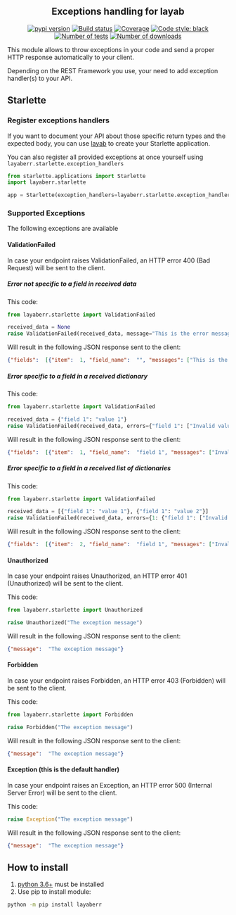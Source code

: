 <h2 align="center">Exceptions handling for layab</h2>

<p align="center">
<a href="https://pypi.org/project/layaberr/"><img alt="pypi version" src="https://img.shields.io/pypi/v/layaberr"></a>
<a href="https://travis-ci.com/Colin-b/layaberr"><img alt="Build status" src="https://api.travis-ci.com/Colin-b/layaberr.svg?branch=master"></a>
<a href="https://travis-ci.com/Colin-b/layaberr"><img alt="Coverage" src="https://img.shields.io/badge/coverage-100%25-brightgreen"></a>
<a href="https://github.com/psf/black"><img alt="Code style: black" src="https://img.shields.io/badge/code%20style-black-000000.svg"></a>
<a href="https://travis-ci.com/Colin-b/layaberr"><img alt="Number of tests" src="https://img.shields.io/badge/tests-22 passed-blue"></a>
<a href="https://pypi.org/project/layaberr/"><img alt="Number of downloads" src="https://img.shields.io/pypi/dm/layaberr"></a>
</p>

This module allows to throw exceptions in your code and send a proper HTTP response automatically to your client.

Depending on the REST Framework you use, your need to add exception handler(s) to your API.

## Starlette

### Register exceptions handlers

If you want to document your API about those specific return types and the expected body, you can use [layab](https://pypi.org/project/layab/) to create your Starlette application.

You can also register all provided exceptions at once yourself using `layaberr.starlette.exception_handlers`

```python
from starlette.applications import Starlette
import layaberr.starlette

app = Starlette(exception_handlers=layaberr.starlette.exception_handlers)
```

### Supported Exceptions

The following exceptions are available

#### ValidationFailed

In case your endpoint raises ValidationFailed, an HTTP error 400 (Bad Request) will be sent to the client.

##### Error not specific to a field in received data

This code:

```python
from layaberr.starlette import ValidationFailed

received_data = None
raise ValidationFailed(received_data, message="This is the error message")
```

Will result in the following JSON response sent to the client:
```json
{"fields":  [{"item":  1, "field_name":  "", "messages": ["This is the error message"]}]}
```

##### Error specific to a field in a received dictionary

This code:

```python
from layaberr.starlette import ValidationFailed

received_data = {"field 1": "value 1"}
raise ValidationFailed(received_data, errors={"field 1": ["Invalid value"]})
```

Will result in the following JSON response sent to the client:
```json
{"fields":  [{"item":  1, "field_name":  "field 1", "messages": ["Invalid value"]}]}
```

##### Error specific to a field in a received list of dictionaries

This code:

```python
from layaberr.starlette import ValidationFailed

received_data = [{"field 1": "value 1"}, {"field 1": "value 2"}]
raise ValidationFailed(received_data, errors={1: {"field 1": ["Invalid value"]}})
```

Will result in the following JSON response sent to the client:
```json
{"fields":  [{"item":  2, "field_name":  "field 1", "messages": ["Invalid value"]}]}
```

#### Unauthorized

In case your endpoint raises Unauthorized, an HTTP error 401 (Unauthorized) will be sent to the client.

This code:

```python
from layaberr.starlette import Unauthorized

raise Unauthorized("The exception message")
```

Will result in the following JSON response sent to the client:
```json
{"message":  "The exception message"}
```

#### Forbidden

In case your endpoint raises Forbidden, an HTTP error 403 (Forbidden) will be sent to the client.

This code:

```python
from layaberr.starlette import Forbidden

raise Forbidden("The exception message")
```

Will result in the following JSON response sent to the client:
```json
{"message":  "The exception message"}
```

#### Exception (this is the default handler)

In case your endpoint raises an Exception, an HTTP error 500 (Internal Server Error) will be sent to the client.

This code:

```python
raise Exception("The exception message")
```

Will result in the following JSON response sent to the client:
```json
{"message":  "The exception message"}
```

## How to install
1. [python 3.6+](https://www.python.org/downloads/) must be installed
2. Use pip to install module:
```sh
python -m pip install layaberr
```